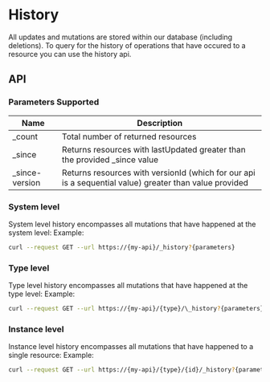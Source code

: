 # History

All updates and mutations are stored within our database (including deletions). To query for the history of operations that have occured to a resource you can use the history api.

## API

### Parameters Supported

| Name            | Description                                                                                            |
| --------------- | ------------------------------------------------------------------------------------------------------ |
| \_count         | Total number of returned resources                                                                     |
| \_since         | Returns resources with lastUpdated greater than the provided \_since value                             |
| \_since-version | Returns resources with versionId (which for our api is a sequential value) greater than value provided |

### System level

System level history encompasses all mutations that have happened at the system level:
Example:

```bash
curl --request GET --url https://{my-api}/_history?{parameters}
```

### Type level

Type level history encompasses all mutations that have happened at the type level:
Example:

```bash
curl --request GET --url https://{my-api}/{type}/\_history?{parameters}
```

### Instance level

Instance level history encompasses all mutations that have happened to a single resource:
Example:

```bash
curl --request GET --url https://{my-api}/{type}/{id}/_history?{parameters}
```
